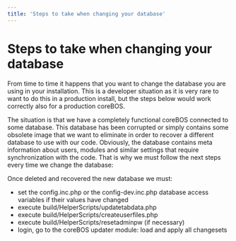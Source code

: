 ```yaml
---
title: 'Steps to take when changing your database'
---
```


Steps to take when changing your database
=========================================

From time to time it happens that you want to change the database you
are using in your installation. This is a developer situation as it is
very rare to want to do this in a production install, but the steps
below would work correctly also for a production coreBOS.

The situation is that we have a completely functional coreBOS connected
to some database. This database has been corrupted or simply contains
some obsolete image that we want to eliminate in order to recover a
different database to use with our code. Obviously, the database
contains meta information about users, modules and similar settings that
require synchronization with the code. That is why we must follow the
next steps every time we change the database:

Once deleted and recovered the new database we must:

-   set the config.inc.php or the config-dev.inc.php database access
    variables if their values have changed
-   execute build/HelperScripts/updatetabdata.php
-   execute build/HelperScripts/createuserfiles.php
-   execute build/HelperScripts/resetadminpw (if necessary)
-   login, go to the coreBOS updater module: load and apply all
    changesets
